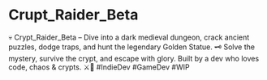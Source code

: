# Crupt_Raider_Beta
💀 Crypt_Raider_Beta – Dive into a dark medieval dungeon, crack ancient puzzles, dodge traps, and hunt the legendary Golden Statue. 🗝️ Solve the mystery, survive the crypt, and escape with glory. Built by a dev who loves code, chaos &amp; crypts. ⚔️🔧 #IndieDev #GameDev #WIP
